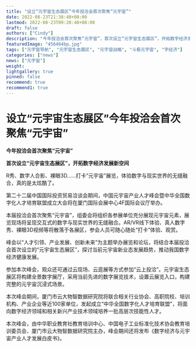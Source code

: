 ```yaml
---
title: "设立“元宇宙生态展区”今年投洽会首次聚焦“元宇宙”"
date: 2022-08-23T21:38:40+08:00
lastmod: 2022-08-23T09:20:40+08:00
draft: false
authors: ["Cindy"]
description: "今年投洽会首次聚焦“元宇宙”，首次设立“元宇宙生态展区”，开拓数字经济发展新空间**"
featuredImage: "456464bp.jpg"
tags: ["元宇宙导航", "元宇宙生态展区", "元宇宙战略", "斗极元宇宙", "字经济"]
categories: ["news"]
news: ["元宇宙"]
weight: 
lightgallery: true
pinned: false
recommend: true
recommend1: true
---
```


# 设立“元宇宙生态展区”今年投洽会首次聚焦“元宇宙”

**今年投洽会首次聚焦“元宇宙”**

**首次设立“元宇宙生态展区”，开拓数字经济发展新空间**

R秀、数字人合影、裸眼3D……打卡“元宇宙”展览，体验数字与现实世界的无缝融合，真的是太炫酷了。

第二十二届中国国际投资贸易洽谈会期间，中国元宇宙产业人才峰会暨中华全国数字化人才培育联盟成立大会将在厦门国际会展中心4F国际会议厅举办。

本届投洽会首次聚焦“元宇宙”，组委会将组织各参展单位充分展现元宇宙元素，展览现场将呈现交互式的数字与现实世界的无缝融合。AR/VR线下体验、真人数字秀、裸眼3D视频等将散落于各展区，参会人员可随心随处“打卡”体验、观赏。

峰会以“人才引领、产业发展、创新未来”为主题举办展览和论坛，将结合本届投洽会首次设立的“元宇宙生态展区”，探讨当前元宇宙新业态发展趋势，推动我国数字经济健康发展。

参加本次峰会，观众还可通过云现场、云逛展等方式参加“云上投洽”。元宇宙生态展区将构建全景数字展厅，采用当前先进的数字展览技术，设置云展览入口，构建完整的元宇宙沉浸式场景。

本次峰会期间，厦门市云大物智数据研究院将联合相关行业协会、高职院校、培训机构、产业企业等近100家单位，发起成立“中华全国数字化人才培育联盟”，将面向数字经济领域和相关新兴产业技术领域培养一批高层次技能性人才。

本次峰会，由中华职业教育社教育培训中心、中国电子工业标准化技术协会教育培训委员会、厦门市云大物智数据研究院主办，峰会期间还将发布《数字经济与元宇宙产业人才发展白皮书》。